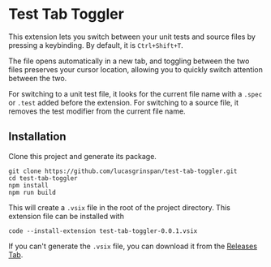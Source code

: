 # Test Tab Toggler

This extension lets you switch between your unit tests and source files by pressing a keybinding. By default, it is `Ctrl+Shift+T`.

The file opens automatically in a new tab, and toggling between the two files preserves your cursor location, allowing you to quickly switch attention between the two.

For switching to a unit test file, it looks for the current file name with a `.spec` or `.test` added before the extension. For switching to a source file, it removes the test modifier from the current file name.

## Installation

Clone this project and generate its package.

```console
git clone https://github.com/lucasgrinspan/test-tab-toggler.git
cd test-tab-toggler
npm install
npm run build
```

This will create a `.vsix` file in the root of the project directory. This extension file can be installed with

```console
code --install-extension test-tab-toggler-0.0.1.vsix
```

If you can't generate the `.vsix` file, you can download it from the [Releases Tab](https://github.com/lucasgrinspan/test-tab-toggler/releases).
